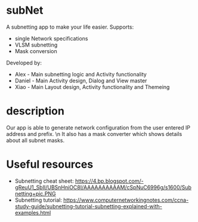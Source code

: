 # subNet
A subnetting app to make your life easier.
Supports:
- single Network specifications
- VLSM subnetting
- Mask conversion

Developed by:
- Alex - Main subnetting logic and Activity functionality
- Daniel - Main Activity design, Dialog and View master
- Xiao - Main Layout design, Activity functionality and Themeing

# description
Our app is able to generate network configuration from the user entered IP address and prefix. \n
It also has a mask converter which shows details about all subnet masks.

# Useful resources
- Subnetting cheat sheet: https://4.bp.blogspot.com/-gReuU1_SbII/UBSnHniOC8I/AAAAAAAAAAM/cSpNuC6996g/s1600/Subnetting+pic.PNG
- Subnetting tutorial: https://www.computernetworkingnotes.com/ccna-study-guide/subnetting-tutorial-subnetting-explained-with-examples.html

